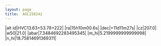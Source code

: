 ```yaml
---
layout: page
title:  AGC258242
--- 
```

|alt id|HVC13.63+53.78+222|
|ra|15h10m00.6s|
|dec|+11d11m27s|
|cz|207.0|
|w50|21.0|
|abar|7.3484692283495345|
|m_hi|5.2199999999999998|
|n_hi|18.75814691369311|
